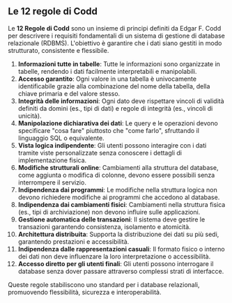 
## Le 12 regole di Codd

Le **12 Regole di Codd** sono un insieme di principi definiti da Edgar F. Codd per descrivere i requisiti fondamentali di un sistema di gestione di database relazionale (RDBMS). L'obiettivo è garantire che i dati siano gestiti in modo strutturato, consistente e flessibile.

1. **Informazioni tutte in tabelle**: Tutte le informazioni sono organizzate in tabelle, rendendo i dati facilmente interpretabili e manipolabili.
2. **Accesso garantito**: Ogni valore in una tabella è univocamente identificabile grazie alla combinazione del nome della tabella, della chiave primaria e del valore stesso.
3. **Integrità delle informazioni**: Ogni dato deve rispettare vincoli di validità definiti da domini (es., tipi di dati) e regole di integrità (es., vincoli di unicità).
4. **Manipolazione dichiarativa dei dati**: Le query e le operazioni devono specificare "cosa fare" piuttosto che "come farlo", sfruttando il linguaggio SQL o equivalente.
5. **Vista logica indipendente**: Gli utenti possono interagire con i dati tramite viste personalizzate senza conoscere i dettagli di implementazione fisica.
6. **Modifiche strutturali online**: Cambiamenti alla struttura del database, come aggiunta o modifica di colonne, devono essere possibili senza interrompere il servizio.
7. **Indipendenza dai programmi**: Le modifiche nella struttura logica non devono richiedere modifiche ai programmi che accedono al database.
8. **Indipendenza dai cambiamenti fisici**: Cambiamenti nella struttura fisica (es., tipi di archiviazione) non devono influire sulle applicazioni.
9. **Gestione automatica delle transazioni**: Il sistema deve gestire le transazioni garantendo consistenza, isolamento e atomicità.
10. **Architettura distribuita**: Supporta la distribuzione dei dati su più sedi, garantendo prestazioni e accessibilità.
11. **Indipendenza dalle rappresentazioni casuali**: Il formato fisico o interno dei dati non deve influenzare la loro interpretazione o accessibilità.
12. **Accesso diretto per gli utenti finali**: Gli utenti possono interrogare il database senza dover passare attraverso complessi strati di interfacce.

Queste regole stabiliscono uno standard per i database relazionali, promuovendo flessibilità, sicurezza e interoperabilità.